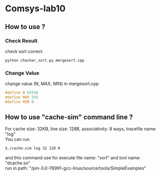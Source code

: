 # Comsys-lab10
## How to use ?
### Check Result
check sort correct
```bash
python checker_sort.py mergesort.cpp
```

### Change Value
change value (N, MAX, MIN) in mergesort.cpp
```cpp
#define N 65536
#define MAX 255
#define MIN 0
```

## How to use "cache-sim" command line ?

For cache size: 32KB, line size: 128B, associativity: 8 ways, tracefile name: "log" <br>
You can run

```bash
$./cache-sim log 32 128 8
```
and this command use for execute file name: "sort" and tool name: "dcache.so" <br>
run in path: "/pin-3.0-76991-gcc-linux/source/tools/SimpleExamples"
